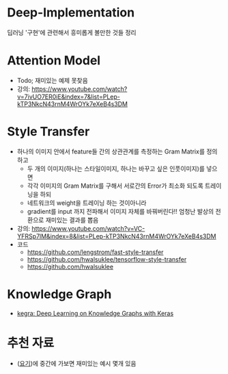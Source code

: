 # Deep-Implementation
딥러닝 '구현'에 관련해서 흥미롭게 볼만한 것들 정리

# Attention Model
- Todo; 재미있는 예제 못찾음
- 강의: https://www.youtube.com/watch?v=7ivUO7ER0iE&index=7&list=PLep-kTP3NkcN43rnM4WrOYk7eXeB4s3DM 

# Style Transfer 
- 하나의 이미지 안에서 feature들 간의 상관관계를 측정하는 Gram Matrix를 정의하고
  - 두 개의 이미지(하나는 스타일이미지, 하나는 바꾸고 싶은 인풋이미지)를 넣으면
  - 각각 이미지의 Gram Matrix를 구해서 서로간의 Error가 최소화 되도록 트레이닝을 하되
  - 네트워크의 weight을 트레이닝 하는 것이아니라
  - gradient를 input 까지 전파해서 이미지 자체를 바꿔버린다!! 엄청난 발상의 전환으로 재미있는 결과를 뽑음
- 강의: https://www.youtube.com/watch?v=VC-YFRSp7lM&index=8&list=PLep-kTP3NkcN43rnM4WrOYk7eXeB4s3DM 
- 코드
  - https://github.com/lengstrom/fast-style-transfer
  - https://github.com/hwalsuklee/tensorflow-style-transfer
  - https://github.com/hwalsuklee

# Knowledge Graph
- [kegra: Deep Learning on Knowledge Graphs with Keras](https://towardsdatascience.com/kegra-deep-learning-on-knowledge-graphs-with-keras-98e340488b93)

# 추천 자료
- ([요기](https://github.com/fchollet/keras-resources))에 중간에 가보면 재미있는 예시 몇개 있음
